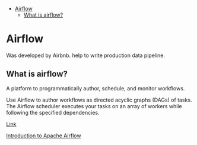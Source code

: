 <!--ts-->
   * [Airflow](#airflow)
      * [What is airflow?](#what-is-airflow)

<!-- Added by: gil_diy, at: Tue 29 Mar 2022 10:07:06 IDT -->

<!--te-->


# Airflow

Was developed by Airbnb. help to write production data pipeline.

## What is airflow?

A platform to programmatically author, schedule, and monitor workflows.

Use Airflow to author workflows as directed acyclic graphs (DAGs) of tasks. The Airflow scheduler executes your tasks on an array of workers while following the specified dependencies.

[Link](https://github.com/apache/airflow)






[Introduction to Apache Airflow](https://www.youtube.com/watch?v=AHMm1wfGuHE)